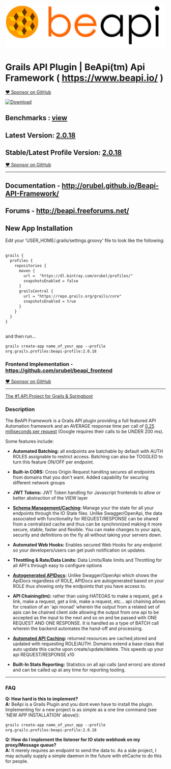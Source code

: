 
![alt text](https://github.com/orubel/logos/blob/master/beapi_logo_large.png)
# Grails API Plugin | BeApi(tm) Api Framework ( https://www.beapi.io/ )
[:heart: Sponsor on GitHub](https://github.com/sponsors/orubel)

[ ![Download](https://api.bintray.com/packages/orubel/plugins/api-framework/images/download.svg?version=2.0.18) ](https://bintray.com/orubel/plugins/api-framework/2.0.18/link)

## Benchmarks : [view](https://github.com/orubel/logos/blob/master/bench.png)
## Latest Version: [2.0.18](https://bintray.com/beta/#/orubel/plugins/api-framework/2.0.18?tab=overview) 
## Stable/Latest Profile Version: [2.0.18](https://bintray.com/beta/#/orubel/profiles/beapi-profile/2.0.18?tab=overview)
[:heart: Sponsor on GitHub](https://github.com/sponsors/orubel)

***
## Documentation - http://orubel.github.io/Beapi-API-Framework/
## Forums - http://beapi.freeforums.net/
## New App Installation
Edit your 'USER_HOME/.grails/settings.groovy' file to look like the following:
```

grails {
  profiles {
    repositories {
      maven {
        url =  "https://dl.bintray.com/orubel/profiles/"
        snapshotsEnabled = false
      }
      grailsCentral {
        url = "https://repo.grails.org/grails/core"
        snapshotsEnabled = true
      }
    }
  }
}
                      
```
and then run...
```
grails create-app name_of_your_app --profile org.grails.profiles:beapi-profile:2.0.18
```

<!-- ### Backend Implementation - https://github.com/orubel/beapi_backend -->
### Frontend Implementation - https://github.com/orubel/beapi_frontend
[:heart: Sponsor on GitHub](https://github.com/sponsors/orubel)
***
[The #1 API Project for Grails & Springboot](https://libraries.io/repos/search?keywords=api&language=Groovy&q=api&sort=rank)
### Description
The BeAPI Framework is a Grails API plugin providing a full featured API Automation framework and an AVERAGE response time per call of [0.25 milliseconds per request](https://www.flickr.com/photos/orubel/32194321787/in/dateposted-public/) (Google requires their calls to be UNDER 200 ms). 

Some features include:

- **Automated Batching:** all endpoints are batchable by default with AUTH ROLES assignable to restrict access. Batching can also be TOGGLED to turn this feature ON/OFF per endpoint.

- **Built-in CORS:** Cross Origin Request handling secures all endpoints from domains that you don't want. Added capability for securing different network groups

- **JWT Tokens:** JWT Token handling for Javascript frontends to allow or better abstraction of the VIEW layer

- **[Schema Management/Caching](https://www.youtube.com/watch?v=A_Hozpb9gLc):** Manage your the state for all your endpoints through the IO State files. Unlike Swagger/OpenApi, the data associated with functionality for REQUEST/RESPONSE can be shared from a centralized cache and thus can be synchronized making it more secure, stable, faster and flexible. You can make changes to your apis, security and definitions on the fly all without taking your servers down.

- **Automated Web Hooks:** Enables secured Web Hooks for any endpoint so your developers/users can get push notification on updates.

- **Throttling & Rate/Data Limits:** Data Limits/Rate limits and Throttling for all API's through easy to configure options

- **[Autogenerated APIDocs](https://www.youtube.com/watch?v=tzuNczkedhw):**  Unlike Swagger/OpenApi which shows the ApiDocs regardless of ROLE, APIDocs are autogenerated based on your ROLE thus showing only the endpoints that you have access to. 

- **API Chaining(tm):** rather than using HATEOAS to make a request, get a link, make a request, get a link, make a request, etc... api chaining allows for creation of an 'api monad' wherein the output from a related set of apis can be chained client side allowing the output from one api to be accepted as the input to the next and so on and be passed with ONE REQUEST AND ONE RESPONSE. It is handled as a type of BATCH call wherein the backend automates the hand-off and processing.

- **[Automated API Caching](https://www.youtube.com/watch?v=KFAkdeLcXIs):** returned resources are cached,stored and updated with requesting ROLE/AUTH. Domains extend a base class that auto update this cache upon create/update/delete. This speeds up your api REQUEST/RESPONSE x10

- **Built-In Stats Reporting:** Statistics on all api calls (and errors) are stored and can be called up at any time for reporting tooling.

***

### FAQ

**Q: How hard is this to implement?**  
**A:** BeApi is a Grails Plugin and you dont even have to install the plugin. Implementing for a new project is as simple as a one line command (see 'NEW APP INSTALLATION' above)):
```
grails create-app name_of_your_app --profile org.grails.profiles:beapi-profile:2.0.18
```

**Q: How do I implement the listener for IO state webhook on my proxy/Message queue?**  
**A:** It merely requires an endpoint to send the data to. As a side project, I may actually supply a simple daemon in the future with ehCache to do this for people.

